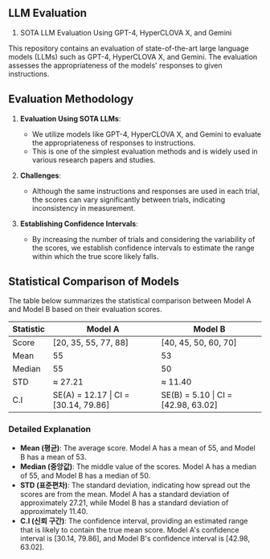 
## LLM Evaluation

1. SOTA LLM Evaluation Using GPT-4, HyperCLOVA X, and Gemini

This repository contains an evaluation of state-of-the-art large language models (LLMs) such as GPT-4, HyperCLOVA X, and Gemini. The evaluation assesses the appropriateness of the models' responses to given instructions.</br>

## Evaluation Methodology

1. **Evaluation Using SOTA LLMs**:
   - We utilize models like GPT-4, HyperCLOVA X, and Gemini to evaluate the appropriateness of responses to instructions.
   - This is one of the simplest evaluation methods and is widely used in various research papers and studies.

2. **Challenges**:
   - Although the same instructions and responses are used in each trial, the scores can vary significantly between trials, indicating inconsistency in measurement.

3. **Establishing Confidence Intervals**:
   - By increasing the number of trials and considering the variability of the scores, we establish confidence intervals to estimate the range within which the true score likely falls.

## Statistical Comparison of Models

The table below summarizes the statistical comparison between Model A and Model B based on their evaluation scores.

| Statistic | Model A                    | Model B                    |
|-----------|----------------------------|----------------------------|
| Score     | [20, 35, 55, 77, 88]       | [40, 45, 50, 60, 70]       |
| Mean      | 55                         | 53                         |
| Median    | 55                         | 50                         |
| STD       | ≈ 27.21                    | ≈ 11.40                    |
| C.I       | SE(A) = 12.17 \| CI = [30.14, 79.86] | SE(B) = 5.10 \| CI = [42.98, 63.02] |

### Detailed Explanation

- **Mean (평균)**: The average score. Model A has a mean of 55, and Model B has a mean of 53.
- **Median (중앙값)**: The middle value of the scores. Model A has a median of 55, and Model B has a median of 50.
- **STD (표준편차)**: The standard deviation, indicating how spread out the scores are from the mean. Model A has a standard deviation of approximately 27.21, while Model B has a standard deviation of approximately 11.40.
- **C.I (신뢰 구간)**: The confidence interval, providing an estimated range that is likely to contain the true mean score. Model A's confidence interval is [30.14, 79.86], and Model B's confidence interval is [42.98, 63.02].
